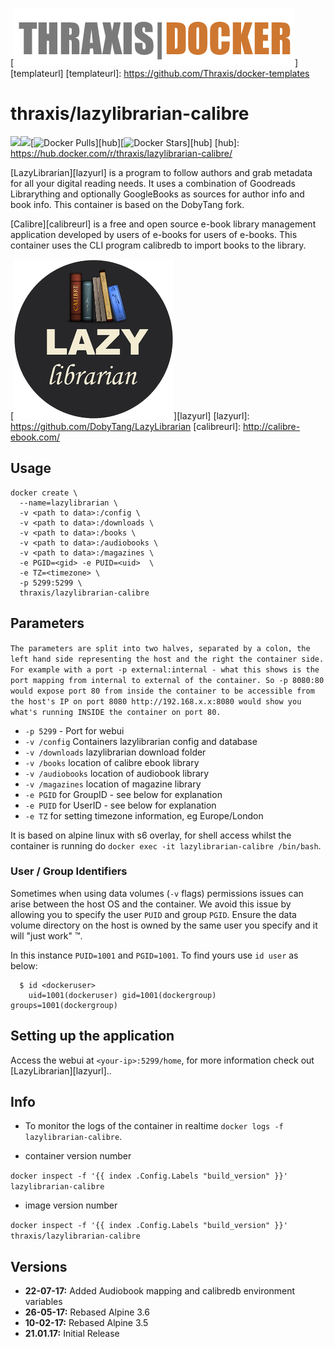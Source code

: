 [![Thraxis|Docker](https://raw.githubusercontent.com/thraxis/docker-templates/master/thraxis/img/thraxis-docker-medium.png)][templateurl]
[templateurl]: https://github.com/Thraxis/docker-templates

# thraxis/lazylibrarian-calibre
[![](https://images.microbadger.com/badges/version/thraxis/lazylibrarian-calibre.svg)](https://microbadger.com/images/thraxis/lazylibrarian-calibre "Get your own version badge on microbadger.com")[![](https://images.microbadger.com/badges/image/thraxis/lazylibrarian-calibre.svg)](https://microbadger.com/images/thraxis/lazylibrarian-calibre "Get your own image badge on microbadger.com")[![Docker Pulls](https://img.shields.io/docker/pulls/thraxis/lazylibrarian-calibre.svg)][hub][![Docker Stars](https://img.shields.io/docker/stars/thraxis/lazylibrarian-calibre.svg)][hub]
[hub]: https://hub.docker.com/r/thraxis/lazylibrarian-calibre/

[LazyLibrarian][lazyurl] is a program to follow authors and grab metadata for all your digital reading needs. It uses a combination of Goodreads Librarything and optionally GoogleBooks as sources for author info and book info.  This container is based on the DobyTang fork.

[Calibre][calibreurl] is a free and open source e-book library management application developed by users of e-books for users of e-books. This container uses the CLI program calibredb to import books to the library.

[![lazylibrarian](https://raw.githubusercontent.com/thraxis/docker-templates/master/thraxis/img/lazylibrarian-calibre-icon.png)][lazyurl]
[lazyurl]: https://github.com/DobyTang/LazyLibrarian
[calibreurl]: http://calibre-ebook.com/

## Usage

```
docker create \
  --name=lazylibrarian \
  -v <path to data>:/config \
  -v <path to data>:/downloads \
  -v <path to data>:/books \
  -v <path to data>:/audiobooks \
  -v <path to data>:/magazines \
  -e PGID=<gid> -e PUID=<uid>  \
  -e TZ=<timezone> \
  -p 5299:5299 \
  thraxis/lazylibrarian-calibre
```

## Parameters

`The parameters are split into two halves, separated by a colon, the left hand side representing the host and the right the container side.
For example with a port -p external:internal - what this shows is the port mapping from internal to external of the container.
So -p 8080:80 would expose port 80 from inside the container to be accessible from the host's IP on port 8080
http://192.168.x.x:8080 would show you what's running INSIDE the container on port 80.`


* `-p 5299` - Port for webui
* `-v /config` Containers lazylibrarian config and database
* `-v /downloads` lazylibrarian download folder
* `-v /books` location of calibre ebook library
* `-v /audiobooks` location of audiobook library
* `-v /magazines` location of magazine library
* `-e PGID` for GroupID - see below for explanation
* `-e PUID` for UserID - see below for explanation
* `-e TZ` for setting timezone information, eg Europe/London

It is based on alpine linux with s6 overlay, for shell access whilst the container is running do `docker exec -it lazylibrarian-calibre /bin/bash`.

### User / Group Identifiers

Sometimes when using data volumes (`-v` flags) permissions issues can arise between the host OS and the container. We avoid this issue by allowing you to specify the user `PUID` and group `PGID`. Ensure the data volume directory on the host is owned by the same user you specify and it will "just work" ™.

In this instance `PUID=1001` and `PGID=1001`. To find yours use `id user` as below:

```
  $ id <dockeruser>
    uid=1001(dockeruser) gid=1001(dockergroup) groups=1001(dockergroup)
```

## Setting up the application
Access the webui at `<your-ip>:5299/home`, for more information check out [LazyLibrarian][lazyurl]..

## Info

* To monitor the logs of the container in realtime `docker logs -f lazylibrarian-calibre`.

* container version number

`docker inspect -f '{{ index .Config.Labels "build_version" }}' lazylibrarian-calibre`

* image version number

`docker inspect -f '{{ index .Config.Labels "build_version" }}' thraxis/lazylibrarian-calibre`

## Versions
+ **22-07-17:** Added Audiobook mapping and calibredb environment variables
+ **26-05-17:** Rebased Alpine 3.6
+ **10-02-17:** Rebased Alpine 3.5
+ **21.01.17:** Initial Release
